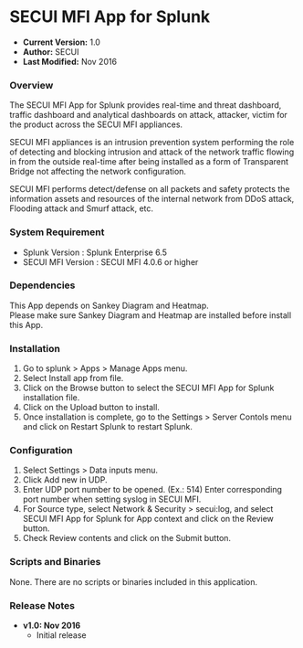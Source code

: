 SECUI MFI App for Splunk
=================================
* **Current Version:** 1.0
* **Author:** SECUI
* **Last Modified:** Nov 2016


### Overview ###
The SECUI MFI App for Splunk provides real-time and threat dashboard, traffic dashboard and 
analytical dashboards on attack, attacker, victim for the product across the SECUI MFI appliances.
 
SECUI MFI appliances is an intrusion prevention system performing the role of detecting and
blocking intrusion and attack of the network traffic flowing in from the outside real-time
after being installed as a form of Transparent Bridge not affecting the network configuration.

SECUI MFI performs detect/defense on all packets and safety protects the information assets and
resources of the internal network from DDoS attack, Flooding attack and Smurf attack, etc.


### System Requirement ###
- Splunk Version : Splunk Enterprise 6.5
- SECUI MFI Version : SECUI MFI 4.0.6 or higher


### Dependencies ###
This App depends on Sankey Diagram and Heatmap.  
Please make sure Sankey Diagram and Heatmap are installed before install this App.


### Installation ###
1. Go to splunk > Apps > Manage Apps menu.
2. Select Install app from file.
3. Click on the Browse button to select the SECUI MFI App for Splunk installation file.
4. Click on the Upload button to install.
5. Once installation is complete, go to the Settings > Server Contols menu and click on Restart Splunk to restart Splunk.


### Configuration ###
1. Select Settings > Data inputs menu.
2. Click Add new in UDP.
3. Enter UDP port number to be opened. (Ex.: 514) Enter corresponding port number when setting syslog in SECUI MFI.
4. For Source type, select Network & Security > secui:log, and select SECUI MFI App for Splunk for App context and click on the Review button.
5. Check Review contents and click on the Submit button.


### Scripts and Binaries ###
None. There are no scripts or binaries included in this application.


### Release Notes ###

- **v1.0: Nov 2016**  
  - Initial release
